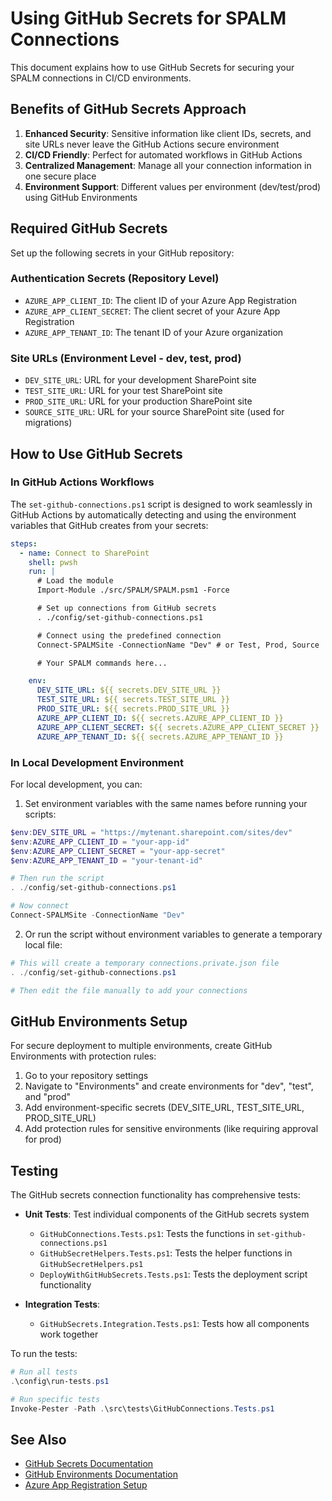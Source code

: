 # Using GitHub Secrets for SPALM Connections

This document explains how to use GitHub Secrets for securing your SPALM connections in CI/CD environments.

## Benefits of GitHub Secrets Approach

1. **Enhanced Security**: Sensitive information like client IDs, secrets, and site URLs never leave the GitHub Actions secure environment
2. **CI/CD Friendly**: Perfect for automated workflows in GitHub Actions
3. **Centralized Management**: Manage all your connection information in one secure place
4. **Environment Support**: Different values per environment (dev/test/prod) using GitHub Environments

## Required GitHub Secrets

Set up the following secrets in your GitHub repository:

### Authentication Secrets (Repository Level)

- `AZURE_APP_CLIENT_ID`: The client ID of your Azure App Registration
- `AZURE_APP_CLIENT_SECRET`: The client secret of your Azure App Registration
- `AZURE_APP_TENANT_ID`: The tenant ID of your Azure organization

### Site URLs (Environment Level - dev, test, prod)

- `DEV_SITE_URL`: URL for your development SharePoint site
- `TEST_SITE_URL`: URL for your test SharePoint site
- `PROD_SITE_URL`: URL for your production SharePoint site
- `SOURCE_SITE_URL`: URL for your source SharePoint site (used for migrations)

## How to Use GitHub Secrets

### In GitHub Actions Workflows

The `set-github-connections.ps1` script is designed to work seamlessly in GitHub Actions by automatically detecting and using the environment variables that GitHub creates from your secrets:

```yaml
steps:
  - name: Connect to SharePoint
    shell: pwsh
    run: |
      # Load the module
      Import-Module ./src/SPALM/SPALM.psm1 -Force

      # Set up connections from GitHub secrets
      . ./config/set-github-connections.ps1

      # Connect using the predefined connection
      Connect-SPALMSite -ConnectionName "Dev" # or Test, Prod, Source

      # Your SPALM commands here...

    env:
      DEV_SITE_URL: ${{ secrets.DEV_SITE_URL }}
      TEST_SITE_URL: ${{ secrets.TEST_SITE_URL }}
      PROD_SITE_URL: ${{ secrets.PROD_SITE_URL }}
      AZURE_APP_CLIENT_ID: ${{ secrets.AZURE_APP_CLIENT_ID }}
      AZURE_APP_CLIENT_SECRET: ${{ secrets.AZURE_APP_CLIENT_SECRET }}
      AZURE_APP_TENANT_ID: ${{ secrets.AZURE_APP_TENANT_ID }}
```

### In Local Development Environment

For local development, you can:

1. Set environment variables with the same names before running your scripts:

```powershell
$env:DEV_SITE_URL = "https://mytenant.sharepoint.com/sites/dev"
$env:AZURE_APP_CLIENT_ID = "your-app-id"
$env:AZURE_APP_CLIENT_SECRET = "your-app-secret"
$env:AZURE_APP_TENANT_ID = "your-tenant-id"

# Then run the script
. ./config/set-github-connections.ps1

# Now connect
Connect-SPALMSite -ConnectionName "Dev"
```

2. Or run the script without environment variables to generate a temporary local file:

```powershell
# This will create a temporary connections.private.json file
. ./config/set-github-connections.ps1

# Then edit the file manually to add your connections
```

## GitHub Environments Setup

For secure deployment to multiple environments, create GitHub Environments with protection rules:

1. Go to your repository settings
2. Navigate to "Environments" and create environments for "dev", "test", and "prod"
3. Add environment-specific secrets (DEV_SITE_URL, TEST_SITE_URL, PROD_SITE_URL)
4. Add protection rules for sensitive environments (like requiring approval for prod)

## Testing

The GitHub secrets connection functionality has comprehensive tests:

- **Unit Tests**: Test individual components of the GitHub secrets system

  - `GitHubConnections.Tests.ps1`: Tests the functions in `set-github-connections.ps1`
  - `GitHubSecretHelpers.Tests.ps1`: Tests the helper functions in `GitHubSecretHelpers.ps1`
  - `DeployWithGitHubSecrets.Tests.ps1`: Tests the deployment script functionality

- **Integration Tests**:
  - `GitHubSecrets.Integration.Tests.ps1`: Tests how all components work together

To run the tests:

```powershell
# Run all tests
.\config\run-tests.ps1

# Run specific tests
Invoke-Pester -Path .\src\tests\GitHubConnections.Tests.ps1
```

## See Also

- [GitHub Secrets Documentation](https://docs.github.com/en/actions/security-guides/encrypted-secrets)
- [GitHub Environments Documentation](https://docs.github.com/en/actions/deployment/targeting-different-environments/using-environments-for-deployment)
- [Azure App Registration Setup](./azure-app-setup.md)
